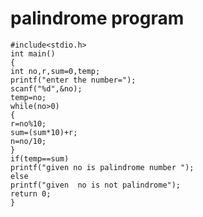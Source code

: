 # palindrome program
    #include<stdio.h>  
    int main()    
    {    
    int no,r,sum=0,temp;    
    printf("enter the number=");    
    scanf("%d",&no);    
    temp=no;    
    while(no>0)    
    {    
    r=no%10;    
    sum=(sum*10)+r;    
    n=no/10;    
    }    
    if(temp==sum)    
    printf("given no is palindrome number ");    
    else    
    printf("given  no is not palindrome");   
    return 0;  
    }   



